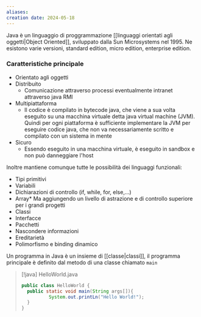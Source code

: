 ```yaml
---
aliases: 
creation date: 2024-05-18
---
```


Java è un linguaggio di proggrammazione [[linguaggi orientati agli oggetti|Object Oriented]],  sviluppato dalla Sun Microsystems nel 1995. Ne esistono varie versioni, standard edition, micro edition, enterprise edition. 


### Caratteristiche principale
- Orientato agli oggetti
- Distribuito 
	- Comunicazione attraverso processi eventualmente intranet attraverso java RMI
- Multipiattaforma
	- Il codice è compilato in bytecode java, che viene a sua volta eseguito su una macchina virtuale detta java virtual machine (JVM). Quindi per ogni piattaforma è sufficiente implementare la JVM per eseguire codice java, che non va necessariamente scritto e compilato con un sistema in mente
- Sicuro
	- Essendo eseguito in una macchina virtuale, è eseguito in sandbox e non può danneggiare l'host

Inoltre mantiene comunque tutte le possibilità dei linguaggi funzionali:
- Tipi primitivi
- Variabili
- Dichiarazioni di controllo (if, while, for, else,...)
- Array*
Ma aggiungendo un livello di astrazione e di controllo superiore per i grandi progetti
- Classi
- Interfacce
- Pacchetti
- Nascondere informazioni
- Ereditarietà
- Polimorfismo e binding dinamico


Un programma in Java è un insieme di [[classe|classi]], il programma principale è definito dal metodo di una classe chiamato `main`

>[!java] HelloWorld.java
>```java
>public class HelloWorld {
>	public static void main(String args[]){
>			System.out.printLn("Hello World!");
>	}
>}
>```